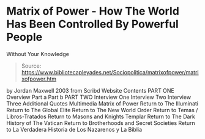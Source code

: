 # Matrix of Power - How The World Has Been Controlled By Powerful People 
Without Your Knowledge

> Source: https://www.bibliotecapleyades.net/Sociopolitica/matrixofpower/matrixofpower.htm

by Jordan Maxwell
2003
from Scribd Website
Contents
PART ONE
Overview
Part a
Part b
PART TWO
Interview One
Interview Two
Interview Three
Additional Quotes
Multimedia
Matrix of Power
Return to The Illuminati
Return to The Global Elite
Return to The New World Order
Return to Temas / Libros-Tratados
Return to Masons and Knights Templar
Return to The Dark History of The Vatican
Return to Brotherhoods and Secret Societies
Return to La Verdadera Historia de Los Nazarenos y La Biblia
